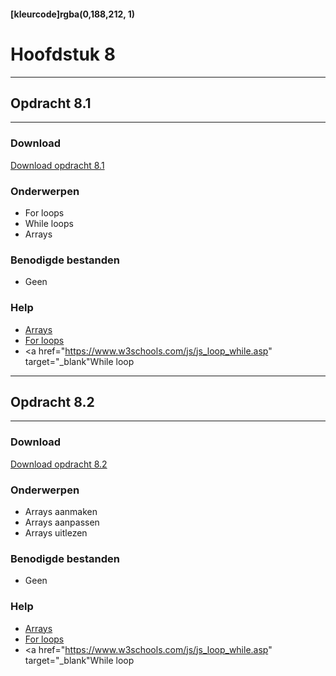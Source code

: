 #### [kleurcode]rgba(0,188,212, 1)

# Hoofdstuk 8

---
## Opdracht 8.1
---

### Download
<a href="https://elo.kw1c.nl/CMS/Studie/811%20ICT-Academie/811%20VakkenInhoud/%5BB.16%20JAV%5D%20Javascript/25187%20%C2%A0%20Applicatie-%20en%20mediaontwikkelaar/Periode%2002/Productie/02.%20Opdrachten/Opdracht%208.1.pdf" target="_blank">Download opdracht 8.1</a>

### Onderwerpen
- For loops
- While loops
- Arrays

### Benodigde bestanden
- Geen

### Help
- <a href="https://www.w3schools.com/js/js_arrays.asp" target="_blank">Arrays</a>
- <a href="https://www.w3schools.com/js/js_loop_for.asp" target="_blank">For loops</a>
- <a href="https://www.w3schools.com/js/js_loop_while.asp" target="_blank"While loop</a>


---
## Opdracht 8.2
---

### Download
<a href="https://elo.kw1c.nl/CMS/Studie/811%20ICT-Academie/811%20VakkenInhoud/%5BB.16%20JAV%5D%20Javascript/25187%20%C2%A0%20Applicatie-%20en%20mediaontwikkelaar/Periode%2002/Productie/02.%20Opdrachten/Opdracht%208.2.pdf" target="_blank">Download opdracht 8.2</a>

### Onderwerpen
- Arrays aanmaken
- Arrays aanpassen
- Arrays uitlezen

### Benodigde bestanden
- Geen

### Help
- <a href="https://www.w3schools.com/js/js_arrays.asp" target="_blank">Arrays</a>
- <a href="https://www.w3schools.com/js/js_loop_for.asp" target="_blank">For loops</a>
- <a href="https://www.w3schools.com/js/js_loop_while.asp" target="_blank"While loop</a>

